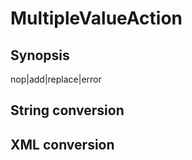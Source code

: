 # MultipleValueAction

## Synopsis

nop|add|replace|error

## String conversion

## XML conversion

